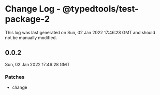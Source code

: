# Change Log - @typedtools/test-package-2

This log was last generated on Sun, 02 Jan 2022 17:46:28 GMT and should not be manually modified.

## 0.0.2
Sun, 02 Jan 2022 17:46:28 GMT

### Patches

- change

